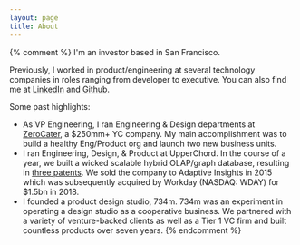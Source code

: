 ```yaml
---
layout: page
title: About
---
```


{% comment %}
I'm an investor based in San Francisco.

Previously, I worked in product/engineering at several technology companies in roles ranging from developer to executive. You can also find me at [LinkedIn](https://www.linkedin.com/in/huned) and [Github](https://github.com/huned).

Some past highlights:

* As VP Engineering, I ran Engineering & Design departments at [ZeroCater](https://zerocater.com/), a $250mm+ YC company. My main accomplishment was to build a healthy Eng/Product org and launch two new business units.
* I ran Engineering, Design, & Product at UpperChord. In the course of a year, we built a wicked scalable hybrid OLAP/graph database, resulting in [three patents](https://patents.google.com/?inventor=huned+botee&oq=huned+botee). We sold the company to Adaptive Insights in 2015 which was subsequently acquired by Workday (NASDAQ: WDAY) for $1.5bn in 2018.
* I founded a product design studio, 734m. 734m was an experiment in operating a design studio as a cooperative business. We partnered with a variety of venture-backed clients as well as a Tier 1 VC firm and built countless products over seven years.
{% endcomment %}
